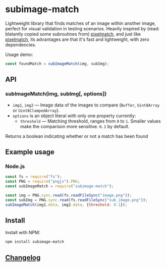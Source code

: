 # subimage-match

Lightweight library that finds matches of an image within another image, perfect for visual validation in testing scenarios.
Heavily inspired by (read: blatantly copied some subroutines from) [pixelmatch](https://github.com/mapbox/pixelmatch), and just like [pixelmatch](https://github.com/mapbox/pixelmatch), its advantages are that it's fast and lightweight, with zero dependencies.

Usage demo:
```js
const foundMatch = subImageMatch(img, subImg);
```

## API

### subImageMatch(img, subImg[, options])

- `img1`, `img2` — Image data of the images to compare (`Buffer`, `Uint8Array` or `Uint8ClampedArray`).
- `options` is an object literal with only one property currently:
    - `threshold` — Matching threshold, ranges from `0` to `1`. Smaller values make the comparison more sensitive. `0.1` by default.

Returns a boolean indicating whether or not a match has been found

## Example usage

### Node.js

```js
const fs = require("fs");
const PNG = require("pngjs").PNG;
const subImageMatch = require("subimage-match");

const img = PNG.sync.read(fs.readFileSync("image.png"));
const subImg = PNG.sync.read(fs.readFileSync("sub_image.png"));
subImageMatch(img1.data, img2.data, {threshold: 0.1});
```

## Install

Install with NPM:

```bash
npm install subimage-match
```

## [Changelog](https://github.com/dieterwalckiers/subimage-match/releases)
